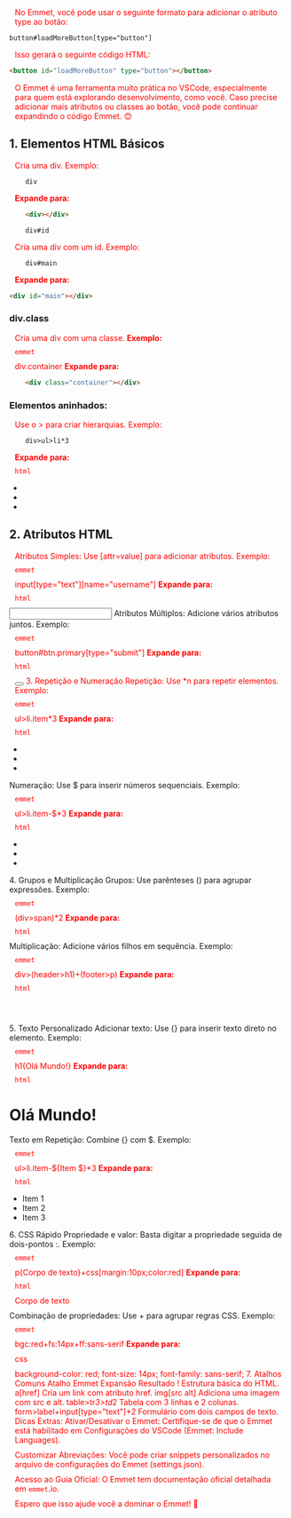No Emmet, você pode usar o seguinte formato para adicionar o atributo type ao botão:

```emmet 
button#loadMoreButton[type="button"]
```

Isso gerará o seguinte código HTML:

```html 
<button id="loadMoreButton" type="button"></button>
```



O Emmet é uma ferramenta muito prática no VSCode, especialmente para quem está explorando desenvolvimento, como você. Caso precise adicionar mais atributos ou classes ao botão, você pode continuar expandindo o código Emmet. 😊



## 1. Elementos HTML Básicos

Cria uma div.
Exemplo:

```emmet
    div
```
**Expande para:**

```html 
    <div></div>
```

```emmet 
    div#id
```
Cria uma div com um id.
Exemplo:

```emmet 
    div#main
```

**Expande para:** 

```html 
<div id="main"></div>
```

### div.class
Cria uma div com uma classe.
**Exemplo:**

``` emmet ```

div.container
**Expande para:**

``` html 
    <div class="container"></div>
```


### Elementos aninhados:
Use o > para criar hierarquias.
Exemplo:

``` emmet 
    div>ul>li*3
```


**Expande para:**

``` html ```

<div>
    <ul>
        <li></li>
        <li></li>
        <li></li>
    </ul>
</div>

## 2. Atributos HTML
Atributos Simples:
Use [attr=value] para adicionar atributos.
Exemplo:

``` emmet ```

input[type="text"][name="username"]
**Expande para:**

``` html ```

<input type="text" name="username">
Atributos Múltiplos:
Adicione vários atributos juntos.
Exemplo:

``` emmet ```

button#btn.primary[type="submit"]
**Expande para:**

``` html ```

<button id="btn" class="primary" type="submit"></button>
3. Repetição e Numeração
Repetição:
Use *n para repetir elementos.
Exemplo:

``` emmet ```

ul>li.item*3
**Expande para:**

``` html ```

<ul>
    <li class="item"></li>
    <li class="item"></li>
    <li class="item"></li>
</ul>
Numeração:
Use $ para inserir números sequenciais.
Exemplo:

``` emmet ```

ul>li.item-$*3
**Expande para:**

``` html ```

<ul>
    <li class="item-1"></li>
    <li class="item-2"></li>
    <li class="item-3"></li>
</ul>
4. Grupos e Multiplicação
Grupos:
Use parênteses () para agrupar expressões.
Exemplo:

``` emmet ```

(div>span)*2
**Expande para:**

``` html ```

<div>
    <span></span>
</div>
<div>
    <span></span>
</div>
Multiplicação:
Adicione vários filhos em sequência.
Exemplo:

``` emmet ```

div>(header>h1)+(footer>p)
**Expande para:**

``` html ```

<div>
    <header>
        <h1></h1>
    </header>
    <footer>
        <p></p>
    </footer>
</div>
5. Texto Personalizado
Adicionar texto:
Use {} para inserir texto direto no elemento.
Exemplo:

``` emmet ```

h1{Olá Mundo!}
**Expande para:**

``` html ```

<h1>Olá Mundo!</h1>
Texto em Repetição:
Combine {} com $.
Exemplo:

``` emmet ```

ul>li.item-${Item $}*3
**Expande para:**

``` html ```

<ul>
    <li class="item-1">Item 1</li>
    <li class="item-2">Item 2</li>
    <li class="item-3">Item 3</li>
</ul>
6. CSS Rápido
Propriedade e valor:
Basta digitar a propriedade seguida de dois-pontos :.
Exemplo:

``` emmet ```

p{Corpo de texto}+css[margin:10px;color:red]
**Expande para:**

``` html ```

<p>Corpo de texto</p>
<style>
    p {
        margin: 10px;
        color: red;
    }
</style>
Combinação de propriedades:
Use + para agrupar regras CSS.
Exemplo:

``` emmet ```

bgc:red+fs:14px+ff:sans-serif
**Expande para:**

css

background-color: red;
font-size: 14px;
font-family: sans-serif;
7. Atalhos Comuns
Atalho Emmet	Expansão Resultado
!	Estrutura básica do HTML.
a[href]	Cria um link com atributo href.
img[src alt]	Adiciona uma imagem com src e alt.
table>tr*3>td*2	Tabela com 3 linhas e 2 colunas.
form>label+input[type="text"]*2	Formulário com dois campos de texto.
Dicas Extras:
Ativar/Desativar o Emmet:
Certifique-se de que o Emmet está habilitado em Configurações do VSCode (Emmet: Include Languages).

Customizar Abreviações:
Você pode criar snippets personalizados no arquivo de configurações do Emmet (settings.json).

Acesso ao Guia Oficial:
O Emmet tem documentação oficial detalhada em ``` emmet ```.io.

Espero que isso ajude você a dominar o Emmet! 🚀